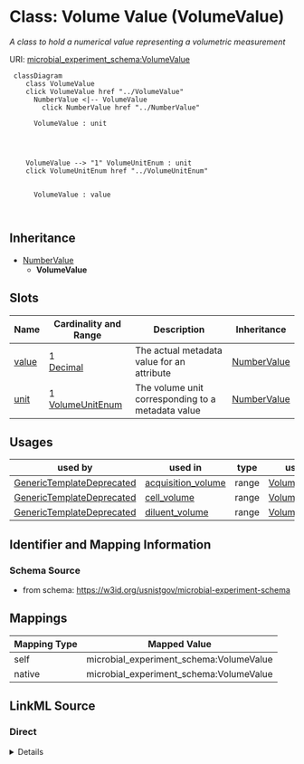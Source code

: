 

# Class: Volume Value (VolumeValue)




_A class to hold a numerical value representing a volumetric measurement_







URI: [microbial_experiment_schema:VolumeValue](https://w3id.org/usnistgov/microbial-experiment-schema/VolumeValue)






```mermaid
 classDiagram
    class VolumeValue
    click VolumeValue href "../VolumeValue"
      NumberValue <|-- VolumeValue
        click NumberValue href "../NumberValue"
      
      VolumeValue : unit
        
          
    
    
    VolumeValue --> "1" VolumeUnitEnum : unit
    click VolumeUnitEnum href "../VolumeUnitEnum"

        
      VolumeValue : value
        
      
```





## Inheritance
* [NumberValue](NumberValue.md)
    * **VolumeValue**



## Slots

| Name | Cardinality and Range | Description | Inheritance |
| ---  | --- | --- | --- |
| [value](value.md) | 1 <br/> [Decimal](Decimal.md) | The actual metadata value for an attribute | [NumberValue](NumberValue.md) |
| [unit](unit.md) | 1 <br/> [VolumeUnitEnum](VolumeUnitEnum.md) | The volume unit corresponding to a metadata value | [NumberValue](NumberValue.md) |





## Usages

| used by | used in | type | used |
| ---  | --- | --- | --- |
| [GenericTemplateDeprecated](GenericTemplateDeprecated.md) | [acquisition_volume](acquisition_volume.md) | range | [VolumeValue](VolumeValue.md) |
| [GenericTemplateDeprecated](GenericTemplateDeprecated.md) | [cell_volume](cell_volume.md) | range | [VolumeValue](VolumeValue.md) |
| [GenericTemplateDeprecated](GenericTemplateDeprecated.md) | [diluent_volume](diluent_volume.md) | range | [VolumeValue](VolumeValue.md) |






## Identifier and Mapping Information







### Schema Source


* from schema: https://w3id.org/usnistgov/microbial-experiment-schema




## Mappings

| Mapping Type | Mapped Value |
| ---  | ---  |
| self | microbial_experiment_schema:VolumeValue |
| native | microbial_experiment_schema:VolumeValue |







## LinkML Source

<!-- TODO: investigate https://stackoverflow.com/questions/37606292/how-to-create-tabbed-code-blocks-in-mkdocs-or-sphinx -->

### Direct

<details>
```yaml
name: VolumeValue
description: A class to hold a numerical value representing a volumetric measurement
title: Volume Value
from_schema: https://w3id.org/usnistgov/microbial-experiment-schema
is_a: NumberValue
slot_usage:
  unit:
    name: unit
    description: The volume unit corresponding to a metadata value
    range: VolumeUnitEnum
    required: true

```
</details>

### Induced

<details>
```yaml
name: VolumeValue
description: A class to hold a numerical value representing a volumetric measurement
title: Volume Value
from_schema: https://w3id.org/usnistgov/microbial-experiment-schema
is_a: NumberValue
slot_usage:
  unit:
    name: unit
    description: The volume unit corresponding to a metadata value
    range: VolumeUnitEnum
    required: true
attributes:
  value:
    name: value
    description: The actual metadata value for an attribute
    title: value
    from_schema: https://w3id.org/usnistgov/microbial-experiment-schema
    rank: 1000
    alias: value
    owner: VolumeValue
    domain_of:
    - BooleanValue
    - NumberValue
    - StringValue
    - UriValue
    - DateValue
    - ArrayValue
    - ELabItemValue
    - FCInjectionModeValue
    - IncubationAtmosphereValue
    range: decimal
    required: true
  unit:
    name: unit
    description: The volume unit corresponding to a metadata value
    title: unit
    from_schema: https://w3id.org/usnistgov/microbial-experiment-schema
    rank: 1000
    alias: unit
    owner: VolumeValue
    domain_of:
    - NumberValue
    range: VolumeUnitEnum
    required: true

```
</details>